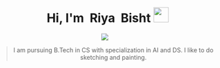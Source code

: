 <h1 align ="center">&nbsp Hi, I'm &nbspRiya&nbsp Bisht     <img src="https://media.giphy.com/media/hvRJCLFzcasrR4ia7z/giphy.gif" width="35"></h1>
<p align="center">
  <a href="https://github.com/DenverCoder1/readme-typing-svg"><img src="https://readme-typing-svg.herokuapp.com?lines=Computer%20+%20Science%20+Student;DS%20|%20AI%20|%20ML%20Enthusiast;Keen+to+%20learning%20new%20things&center=true&width=500&height=50"></a>
  </p>
 <blockquote><div align ="center">
  <p> I am pursuing B.Tech in CS with specialization in AI and DS. I like to do sketching and painting. </p>
</div></blockquote>
<br/>

 


  
  


<!--
**riyabisht/riyabisht** is a ✨ _special_ ✨ repository because its `README.md` (this file) appears on your GitHub profile.

Here are some ideas to get you started:

- 🔭 I’m currently working on ...
- 🌱 I’m currently learning ...
- 👯 I’m looking to collaborate on ...
- 🤔 I’m looking for help with ...
- 💬 Ask me about ...
- 📫 How to reach me: ...
- 😄 Pronouns: ...
- ⚡ Fun fact: ...
-->

